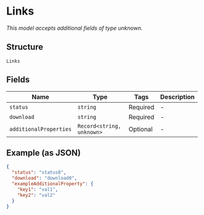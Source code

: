 
# Links

*This model accepts additional fields of type unknown.*

## Structure

`Links`

## Fields

| Name | Type | Tags | Description |
|  --- | --- | --- | --- |
| `status` | `string` | Required | - |
| `download` | `string` | Required | - |
| `additionalProperties` | `Record<string, unknown>` | Optional | - |

## Example (as JSON)

```json
{
  "status": "status8",
  "download": "download0",
  "exampleAdditionalProperty": {
    "key1": "val1",
    "key2": "val2"
  }
}
```


